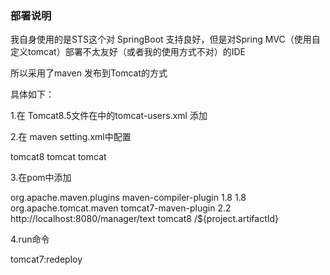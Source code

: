 ### 部署说明
我自身使用的是STS这个对 SpringBoot 支持良好，但是对Spring MVC（使用自定义tomcat）部署不太友好（或者我的使用方式不对）的IDE 

所以采用了maven 发布到Tomcat的方式

具体如下：

1.在 Tomcat8.5文件在中的tomcat-users.xml 添加

<role rolename="manager" />  
<role rolename="manager-gui"/>  
<role rolename="manager-script"/>  
<role rolename="manager-jmx"/>  
<role rolename="manager-status"/>  
<user password="tomcat" username="tomcat" roles="manager-gui,manager-script,manager,manager-jmx,manager-status" />

2.在 maven setting.xml中配置 

<server>  
     <id>tomcat8</id>  
     <username>tomcat</username>  
     <password>tomcat</password>  
</server> 

3.在pom中添加

<plugins>
			<plugin>
				<groupId>org.apache.maven.plugins</groupId>
				<artifactId>maven-compiler-plugin</artifactId>
				<configuration>
					<source>1.8</source>
					<target>1.8</target>
				</configuration>
			</plugin>
			<plugin>
				<groupId>org.apache.tomcat.maven</groupId>
				<artifactId>tomcat7-maven-plugin</artifactId>
				<version>2.2</version>
				<configuration>
					<url>http://localhost:8080/manager/text</url>
					<server>tomcat8</server>
					<path>/${project.artifactId}</path>
				</configuration>
			</plugin>	
</plugins>

4.run命令

tomcat7:redeploy			
			
			